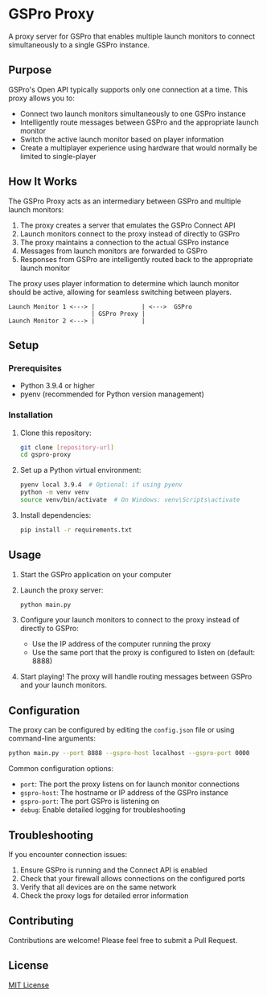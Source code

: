 # GSPro Proxy

A proxy server for GSPro that enables multiple launch monitors to connect simultaneously to a single GSPro instance.

## Purpose

GSPro's Open API typically supports only one connection at a time. This proxy allows you to:

- Connect two launch monitors simultaneously to one GSPro instance
- Intelligently route messages between GSPro and the appropriate launch monitor
- Switch the active launch monitor based on player information
- Create a multiplayer experience using hardware that would normally be limited to single-player

## How It Works

The GSPro Proxy acts as an intermediary between GSPro and multiple launch monitors:

1. The proxy creates a server that emulates the GSPro Connect API
2. Launch monitors connect to the proxy instead of directly to GSPro
3. The proxy maintains a connection to the actual GSPro instance
4. Messages from launch monitors are forwarded to GSPro
5. Responses from GSPro are intelligently routed back to the appropriate launch monitor

The proxy uses player information to determine which launch monitor should be active, allowing for seamless switching between players.

```
Launch Monitor 1 <---> |             | <--->  GSPro
                       | GSPro Proxy |
Launch Monitor 2 <---> |             | 
```

## Setup

### Prerequisites
- Python 3.9.4 or higher
- pyenv (recommended for Python version management)

### Installation

1. Clone this repository:
   ```bash
   git clone [repository-url]
   cd gspro-proxy
   ```

2. Set up a Python virtual environment:
   ```bash
   pyenv local 3.9.4  # Optional: if using pyenv
   python -m venv venv
   source venv/bin/activate  # On Windows: venv\Scripts\activate
   ```

3. Install dependencies:
   ```bash
   pip install -r requirements.txt
   ```

## Usage

1. Start the GSPro application on your computer

2. Launch the proxy server:
   ```bash
   python main.py
   ```

3. Configure your launch monitors to connect to the proxy instead of directly to GSPro:
   - Use the IP address of the computer running the proxy
   - Use the same port that the proxy is configured to listen on (default: 8888)

4. Start playing! The proxy will handle routing messages between GSPro and your launch monitors.

## Configuration

The proxy can be configured by editing the `config.json` file or using command-line arguments:

```bash
python main.py --port 8888 --gspro-host localhost --gspro-port 0000
```

Common configuration options:
- `port`: The port the proxy listens on for launch monitor connections
- `gspro-host`: The hostname or IP address of the GSPro instance
- `gspro-port`: The port GSPro is listening on
- `debug`: Enable detailed logging for troubleshooting

## Troubleshooting

If you encounter connection issues:
1. Ensure GSPro is running and the Connect API is enabled
2. Check that your firewall allows connections on the configured ports
3. Verify that all devices are on the same network
4. Check the proxy logs for detailed error information

## Contributing

Contributions are welcome! Please feel free to submit a Pull Request.

## License

[MIT License](LICENSE)

